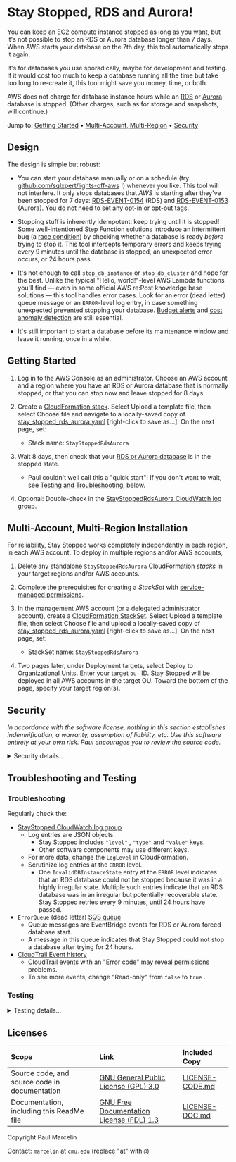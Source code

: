 # Stay Stopped, RDS and Aurora!

You can keep an EC2 compute instance stopped as long as you want, but it's not
possible to stop an RDS or Aurora database longer than 7 days. When AWS starts
your database on the 7th day, this tool automatically stops it again.

It's for databases you use sporadically, maybe for development and testing. If
it would cost too much to keep a database running all the time but take too
long to re-create it, this tool might save you money, time, or both.

AWS does not charge for database instance hours while an
[RDS](https://docs.aws.amazon.com/AmazonRDS/latest/UserGuide/USER_StopInstance.html#USER_StopInstance.Benefits)
or
[Aurora](https://docs.aws.amazon.com/AmazonRDS/latest/AuroraUserGuide/aurora-cluster-stop-start.html#aurora-cluster-start-stop-overview)
database is stopped. (Other charges, such as for storage and snapshots,
will continue.)

Jump to:
[Getting Started](#getting-started)
&bull;
[Multi-Account, Multi-Region](#multi-account-multi-region-installation)
&bull;
[Security](#security)

## Design

The design is simple but robust:

- You can start your database manually or on a schedule (try
  [github.com/sqlxpert/lights-off-aws](https://github.com/sqlxpert/lights-off-aws#lights-off)
  !) whenever you like. This tool will not interfere. It only stops databases
  that _AWS_ is starting after they've been stopped for 7 days:
  [RDS-EVENT-0154](https://docs.aws.amazon.com/AmazonRDS/latest/UserGuide/USER_Events.Messages.html#USER_Events.Messages.instance)
  (RDS)
  and
  [RDS-EVENT-0153](https://docs.aws.amazon.com/AmazonRDS/latest/AuroraUserGuide/USER_Events.Messages.html#USER_Events.Messages.cluster)
  (Aurora).
  You do not need to set any opt-in or opt-out tags.

- Stopping stuff is inherently idempotent: keep trying until it is stopped!
  Some well-intentioned Step Function solutions introduce an intermittent bug
  (a
  [race condition](https://en.wikipedia.org/wiki/Race_condition))
  by checking whether a database is ready _before_ trying to stop it. This
  tool intercepts temporary errors and keeps trying every 9 minutes until the
  database is stopped, an unexpected error occurs, or 24 hours pass.

- It's not enough to call `stop_db_instance` or `stop_db_cluster` and hope for
  the best. Unlike the typical "Hello, world!"-level AWS Lambda functions
  you'll find &mdash; even in some official AWS re:Post knowledge base
  solutions &mdash; this tool handles error cases. Look for an error (dead
  letter) queue message or an `ERROR`-level log entry, in case something
  unexpected prevented stopping your database.
  [Budget alerts](https://docs.aws.amazon.com/cost-management/latest/userguide/budgets-action-configure.html)
  and
  [cost anomaly detection](https://docs.aws.amazon.com/cost-management/latest/userguide/manage-ad.html)
  are still essential.

- It's still important to start a database before its maintenance window and
  leave it running, once in a while.

## Getting Started

 1. Log in to the AWS Console as an administrator. Choose an AWS account and a
    region where you have an RDS or Aurora database that is normally stopped,
    or that you can stop now and leave stopped for 8 days.

 2. Create a
    [CloudFormation stack](https://console.aws.amazon.com/cloudformation/home).
    Select Upload a template file, then select Choose file and navigate to a
    locally-saved copy of
    [stay_stopped_rds_aurora.yaml](/stay_stopped_rds_aurora?raw=true)
    [right-click to save as...]. On the next page, set:

    - Stack name: `StayStoppedRdsAurora`

 3. Wait 8 days, then check that your
    [RDS or Aurora database](https://console.aws.amazon.com/rds/home#databases:)
    is in the stopped state.

    - Paul couldn't well call this a "quick start"! If you don't want to wait,
      see
      [Testing and Troubleshooting](#troubleshooting-and-testing),
      below.

 4. Optional: Double-check in the
    [StayStoppedRdsAurora CloudWatch log group](https://console.aws.amazon.com/cloudwatch/home#logsV2:log-groups$3FlogGroupNameFilter$3DStayStoppedRdsAurora-).

## Multi-Account, Multi-Region Installation

For reliability, Stay Stopped works completely independently in each region,
in each AWS account. To deploy in multiple regions and/or AWS accounts,

 1. Delete any standalone `StayStoppedRdsAurora` CloudFormation _stacks_ in
    your target regions and/or AWS accounts.

 2. Complete the prerequisites for creating a _StackSet_ with
    [service-managed permissions](https://docs.aws.amazon.com/AWSCloudFormation/latest/UserGuide/stacksets-orgs-enable-trusted-access.html).

 3. In the management AWS account (or a delegated administrator account),
    create a
    [CloudFormation StackSet](https://console.aws.amazon.com/cloudformation/home#/stacksets).
    Select Upload a template file, then select Choose file and upload a
    locally-saved copy of
    [stay_stopped_rds_aurora.yaml](/stay_stopped_rds_aurora.yaml?raw=true)
    [right-click to save as...]. On the next page, set:

    - StackSet name: `StayStoppedRdsAurora`

 4. Two pages later, under Deployment targets, select Deploy to Organizational
    Units. Enter your target `ou-` ID. Stay Stopped will be deployed in all
    AWS accounts in the target OU. Toward the bottom of the page, specify your
    target region(s).

## Security

_In accordance with the software license, nothing in this section establishes
indemnification, a warranty, assumption of liability, etc. Use this software
entirely at your own risk. Paul encourages you to review the source code._

<details>
  <summary>Security details...</summary>

### Security Design Goals

- A least-privilege role for the AWS Lambda function.

- Least-privilege queue policies. The main queue can only consume messages
  from EventBridge and produce messages for the Lambda function, or for the
  error (dead letter) queue if there is a problem. Encryption in transit is
  required.

- Optional encryption at rest with the AWS Key Management System (KMS), for
  the queues and the log, to protect EventBridge events containing database
  identifiers and metadata, such as tags. Keys in a different account, and
  multi-region keys, are supported.

- No data storage other than in the queue and the log, both of which have
  configurable retention periods.

- A retry mechanism (every 9 minutes) and a time limit (24 hours), to increase
  the likelihood that a database will be stopped as intended.

- A concurrency limit, to prevent exhaustion of available Lambda resources.

- Readable IAM policies, formatted as CloudFormation YAML rather than JSON,
  and broken down into discrete statements by service, resource or principal.

### Security Steps You Can Take

- Prevent people from modifying components of this tool, most of which can be
  identified by `StayStoppedRdsAurora` in ARNs and in the automatic
  `aws:cloudformation:stack-name` tag.

- Log infrastructure changes using CloudTrail, and set up alerts.

- Prevent people from directly invoking the Lambda function and from passing
  the function role to arbitrary functions.

- Separate production workloads. Although this tool only affects databases
  that _AWS_ is starting after they've been stopped for 7 days, the Lambda
  function has permission to stop any RDS or Aurora database and could do so
  if invoked directly, with a contrived event as input. You might choose not
  to deploy this tool in AWS accounts used for production, or you might add a
  custom IAM policy to the function role, denying authority to stop certain
  production databases (`AttachLocalPolicy` in CloudFormation).

- Enable the test mode only in a non-critical AWS account and region, and turn
  the test mode off again as quickly as possible.

- Monitor the error (dead letter) queue, and monitor the log for `ERROR`-level
  entries.

- Configure [budget alerts](https://docs.aws.amazon.com/cost-management/latest/userguide/budgets-action-configure.html)
  and use
  [cost anomaly detection](https://docs.aws.amazon.com/cost-management/latest/userguide/manage-ad.html).

</details>

## Troubleshooting and Testing

### Troubleshooting

Regularly check the:

- [StayStopped CloudWatch log group](https://console.aws.amazon.com/cloudwatch/home#logsV2:log-groups$3FlogGroupNameFilter$3DStayStopped-)
  - Log entries are JSON objects.
    - Stay Stopped includes `"level"` , `"type"` and `"value"` keys.
    - Other software components may use different keys.
  - For more data, change the `LogLevel` in CloudFormation.
  - Scrutinize log entries at the `ERROR` level.
    - One `InvalidDBInstanceState` entry at the `ERROR` level indicates that
      an RDS database could not be stopped because it was in a highly
      irregular state. Multiple such entries indicate that an RDS database was
      in an irregular but potentially recoverable state. Stay Stopped retries
      every 9 minutes, until 24 hours have passed.
- `ErrorQueue` (dead letter)
  [SQS queue](https://console.aws.amazon.com/sqs/v3/home#/queues)
  - Queue messages are EventBridge events for RDS or Aurora forced database
    start.
  - A message in this queue indicates that Stay Stopped could not stop a
    database after trying for 24 hours.
- [CloudTrail Event history](https://console.aws.amazon.com/cloudtrailv2/home?ReadOnly=false/events?ReadOnly=false)
  - CloudTrail events with an "Error code" may reveal permissions problems.
  - To see more events, change "Read-only" from `false` to `true` .

### Testing

<details>
  <summary>Testing details...</summary>

AWS starts RDS and Aurora databases that have been stopped for 7 days, but we
need a faster mechanism for realistic, end-to-end testing. When you
temporarily change `Test` to `true` in CloudFormation, Stay Stoped:

- Accepts user-initiated, non-forced start events:
  [RDS-EVENT-0088](https://docs.aws.amazon.com/AmazonRDS/latest/UserGuide/USER_Events.Messages.html#USER_Events.Messages.instance)
  (RDS)
  and
  [RDS-EVENT-0151](https://docs.aws.amazon.com/AmazonRDS/latest/AuroraUserGuide/USER_Events.Messages.html#USER_Events.Messages.cluster)
  (Aurora). Although Stay Stopped won't stop databases that have already been
  started, it will **stop any database that you create or start**.

- Relaxes the queue policy for the main SQS queue, allowing message sources
  other than EventBridge, and targets other than the Lambda function or the
  error (dead letter) queue. Using the AWS Console, you can send test
  EventBridge event messages to stop particular databases. In the list of
  [SQS queues](https://console.aws.amazon.com/sqs/v3/home#/queues),
  select `StayStoppedRdsAurora-MainQueue` and then select the "Send and
  receive messages" button above the list. You can "Send message". If
  necessary, you can also "Poll for messages", select a message, read it and
  delete it.

Given the operational and security risks, change `Test` back to `false` to
**exit test mode as quickly as possible**. Several minutes should be
sufficient for testing, if you have created a test database in advance.

Paul recommends testing on an RDS database instance ( `db.t4g.micro` ,
`20` GiB of gp3 storage, `0` days' worth of automated backups). This is
cheaper than a typical Aurora cluster, not to mention faster to create, stop,
and start.

For further help with testing, temporarily change:

- `LogLevel` from `ERROR` to `INFO`
- `QueueVisibilityTimeoutSecs` from `540` to `60`
- `QueueMaxReceiveCount` from `160` (24 hours, at one retry every 9 minutes)
   to `6` (54 minutes)

After eliminating local causes such as permissions (especially Service and
Resource control policies, SCPs or RCPs), please
[report bugs](/issues).

</details>

## Licenses

|Scope|Link|Included Copy|
|:---|:---|:---|
|Source code, and source code in documentation|[GNU General Public License (GPL) 3.0](http://www.gnu.org/licenses/gpl-3.0.html)|[LICENSE-CODE.md](/LICENSE-CODE.md)|
|Documentation, including this ReadMe file|[GNU Free Documentation License (FDL) 1.3](http://www.gnu.org/licenses/fdl-1.3.html)|[LICENSE-DOC.md](/LICENSE-DOC.md)|

Copyright Paul Marcelin

Contact: `marcelin` at `cmu.edu` (replace "at" with `@`)
